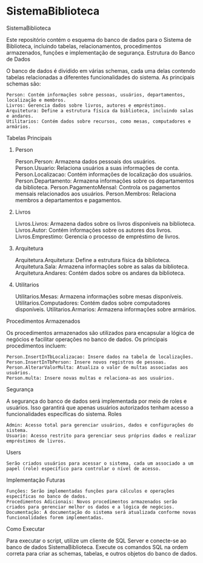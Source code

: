 # SistemaBiblioteca
SistemaBiblioteca

Este repositório contém o esquema do banco de dados para o Sistema de Biblioteca, incluindo tabelas, relacionamentos, procedimentos armazenados, funções e implementação de segurança.
Estrutura do Banco de Dados

O banco de dados é dividido em várias schemas, cada uma delas contendo tabelas relacionadas a diferentes funcionalidades do sistema. As principais schemas são:

    Person: Contém informações sobre pessoas, usuários, departamentos, localização e membros.
    Livros: Gerencia dados sobre livros, autores e empréstimos.
    Arquitetura: Define a estrutura física da biblioteca, incluindo salas e andares.
    Utilitarios: Contém dados sobre recursos, como mesas, computadores e armários.

Tabelas Principais
1. Person

    Person.Person: Armazena dados pessoais dos usuários.
    Person.Usuario: Relaciona usuários a suas informações de conta.
    Person.Localizacao: Contém informações de localização dos usuários.
    Person.Departamento: Armazena informações sobre os departamentos da biblioteca.
    Person.PagamentoMensal: Controla os pagamentos mensais relacionados aos usuários.
    Person.Membros: Relaciona membros a departamentos e pagamentos.

2. Livros

    Livros.Livros: Armazena dados sobre os livros disponíveis na biblioteca.
    Livros.Autor: Contém informações sobre os autores dos livros.
    Livros.Emprestimo: Gerencia o processo de empréstimo de livros.

3. Arquitetura

    Arquitetura.Arquitetura: Define a estrutura física da biblioteca.
    Arquitetura.Sala: Armazena informações sobre as salas da biblioteca.
    Arquitetura.Andares: Contém dados sobre os andares da biblioteca.

4. Utilitarios

    Utilitarios.Mesas: Armazena informações sobre mesas disponíveis.
    Utilitarios.Computadores: Contém dados sobre computadores disponíveis.
    Utilitarios.Armarios: Armazena informações sobre armários.

Procedimentos Armazenados

Os procedimentos armazenados são utilizados para encapsular a lógica de negócios e facilitar operações no banco de dados. Os principais procedimentos incluem:

    Person.InsertInTbLocalizacao: Insere dados na tabela de localizações.
    Person.InsertInTbPerson: Insere novos registros de pessoas.
    Person.AlterarValorMulta: Atualiza o valor de multas associadas aos usuários.
    Person.multa: Insere novas multas e relaciona-as aos usuários.

Segurança

A segurança do banco de dados será implementada por meio de roles e usuários. Isso garantirá que apenas usuários autorizados tenham acesso a funcionalidades específicas do sistema.
Roles

    Admin: Acesso total para gerenciar usuários, dados e configurações do sistema.
    Usuario: Acesso restrito para gerenciar seus próprios dados e realizar empréstimos de livros.

Users

    Serão criados usuários para acessar o sistema, cada um associado a um papel (role) específico para controlar o nível de acesso.

Implementação Futuras

    Funções: Serão implementadas funções para cálculos e operações específicas no banco de dados.
    Procedimentos Adicionais: Novos procedimentos armazenados serão criados para gerenciar melhor os dados e a lógica de negócios.
    Documentação: A documentação do sistema será atualizada conforme novas funcionalidades forem implementadas.

Como Executar

Para executar o script, utilize um cliente de SQL Server e conecte-se ao banco de dados SistemaBiblioteca. Execute os comandos SQL na ordem correta para criar as schemas, tabelas, e outros objetos do banco de dados.
